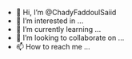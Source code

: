 - 👋 Hi, I’m @ChadyFaddoulSaiid
- 👀 I’m interested in ...
- 🌱 I’m currently learning ...
- 💞️ I’m looking to collaborate on ...
- 📫 How to reach me ...

<!---
ChadyFaddoulSaiid/ChadyFaddoulSaiid is a ✨ special ✨ repository because its `README.md` (this file) appears on your GitHub profile.
You can click the Preview link to take a look at your changes.
--->
